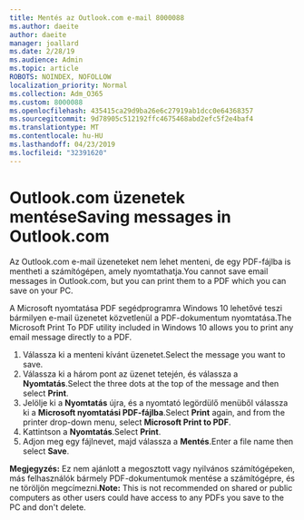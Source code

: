```yaml
---
title: Mentés az Outlook.com e-mail 8000088
ms.author: daeite
author: daeite
manager: joallard
ms.date: 2/28/19
ms.audience: Admin
ms.topic: article
ROBOTS: NOINDEX, NOFOLLOW
localization_priority: Normal
ms.collection: Adm_O365
ms.custom: 8000088
ms.openlocfilehash: 435415ca29d9ba26e6c27919ab1dcc0e64368357
ms.sourcegitcommit: 9d78905c512192ffc4675468abd2efc5f2e4baf4
ms.translationtype: MT
ms.contentlocale: hu-HU
ms.lasthandoff: 04/23/2019
ms.locfileid: "32391620"
---
```

# <a name="saving-messages-in-outlookcom"></a><span data-ttu-id="d7434-102">Outlook.com üzenetek mentése</span><span class="sxs-lookup"><span data-stu-id="d7434-102">Saving messages in Outlook.com</span></span>

<span data-ttu-id="d7434-103">Az Outlook.com e-mail üzeneteket nem lehet menteni, de egy PDF-fájlba is mentheti a számítógépen, amely nyomtathatja.</span><span class="sxs-lookup"><span data-stu-id="d7434-103">You cannot save email messages in Outlook.com, but you can print them to a PDF which you can save on your PC.</span></span>

<span data-ttu-id="d7434-104">A Microsoft nyomtatása PDF segédprogramra Windows 10 lehetővé teszi bármilyen e-mail üzenetet közvetlenül a PDF-dokumentum nyomtatása.</span><span class="sxs-lookup"><span data-stu-id="d7434-104">The Microsoft Print To PDF utility included in Windows 10 allows you to print any email message directly to a PDF.</span></span>

1. <span data-ttu-id="d7434-105">Válassza ki a menteni kívánt üzenetet.</span><span class="sxs-lookup"><span data-stu-id="d7434-105">Select the message you want to save.</span></span>
2. <span data-ttu-id="d7434-106">Válassza ki a három pont az üzenet tetején, és válassza a **Nyomtatás**.</span><span class="sxs-lookup"><span data-stu-id="d7434-106">Select the three dots at the top of the message and then select **Print**.</span></span>
3. <span data-ttu-id="d7434-107">Jelölje ki a **Nyomtatás** újra, és a nyomtató legördülő menüből válassza ki a **Microsoft nyomtatási PDF-fájlba**.</span><span class="sxs-lookup"><span data-stu-id="d7434-107">Select **Print** again, and from the printer drop-down menu, select **Microsoft Print to PDF**.</span></span>
4. <span data-ttu-id="d7434-108">Kattintson a **Nyomtatás**.</span><span class="sxs-lookup"><span data-stu-id="d7434-108">Select **Print**.</span></span>
5. <span data-ttu-id="d7434-109">Adjon meg egy fájlnevet, majd válassza a **Mentés**.</span><span class="sxs-lookup"><span data-stu-id="d7434-109">Enter a file name then select **Save**.</span></span>

<span data-ttu-id="d7434-110">**Megjegyzés:** Ez nem ajánlott a megosztott vagy nyilvános számítógépeken, más felhasználók bármely PDF-dokumentumok mentése a számítógépre, és ne töröljön megcímezni.</span><span class="sxs-lookup"><span data-stu-id="d7434-110">**Note:** This is not recommended on shared or public computers as other users could have access to any PDFs you save to the PC and don't delete.</span></span>